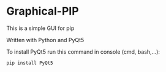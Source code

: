 # Graphical-PIP
This is a simple GUI for pip

Written with Python and PyQt5

To install PyQt5 run this command in console (cmd, bash,...):

`pip install PyQt5`
